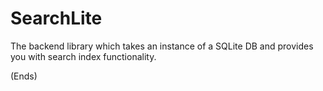 # SearchLite

The backend library which takes an instance of a SQLite DB and provides you
with search index functionality.

(Ends)
